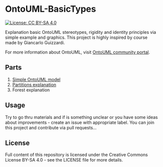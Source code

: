 # OntoUML-BasicTypes

[![License: CC BY-SA 4.0](https://img.shields.io/badge/License-CC%20BY--SA%204.0-lightgrey.svg)](https://creativecommons.org/licenses/by-sa/4.0/)

Explanation basic OntoUML stereotypes, rigidity and identity principles via simple example and graphics. This project is highly inspired by course made by Giancarlo Guizzardi.

For more information about OntoUML, visit [OntoUML community portal](https://ontouml.org).

## Parts

1. [Simple OntoUML model](01_the-model.md)
2. [Partitions explanation](02_partitions.md)
3. Forest explanation

## Usage

Try to go thru materials and if is something unclear or you have some ideas about improvements - create an issue with appropriate label. You can join this project and contribute via pull requests...

## License

Full content of this repository is licensed under the Creative Commons License BY-SA 4.0 - see the LICENSE file for more details.
